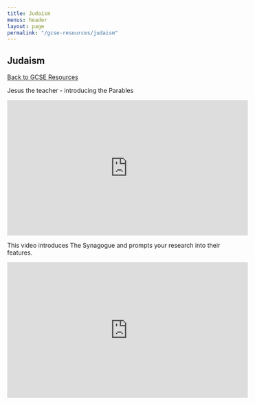 ```yaml
---
title: Judaism
menus: header
layout: page
permalink: "/gcse-resources/judaism"
---
```


## Judaism

[Back to GCSE Resources](/gcse-resources/)



Jesus the teacher - introducing the Parables

<iframe width="560" height="315" src="https://www.youtube.com/embed/gIqSBho6oVA" frameborder="0" allow="accelerometer; autoplay; encrypted-media; gyroscope; picture-in-picture" allowfullscreen></iframe>


This video introduces The Synagogue and prompts your research into their features.

<iframe width="560" height="315" src="https://www.youtube.com/embed/k4-CT077Q90" frameborder="0" allow="accelerometer; autoplay; encrypted-media; gyroscope; picture-in-picture" allowfullscreen></iframe>